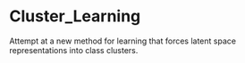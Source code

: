 # Cluster_Learning
Attempt at a new method for learning that forces latent space representations into class clusters.
